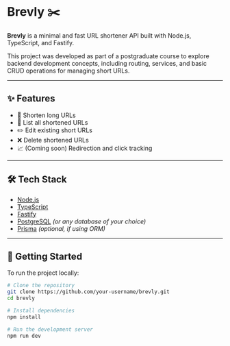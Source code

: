 # Brevly ✂️

**Brevly** is a minimal and fast URL shortener API built with Node.js, TypeScript, and Fastify.

This project was developed as part of a postgraduate course to explore backend development concepts, including routing, services, and basic CRUD operations for managing short URLs.

---

## ✨ Features

- 🔗 Shorten long URLs
- 📄 List all shortened URLs
- ✏️ Edit existing short URLs
- ❌ Delete shortened URLs
- 📈 (Coming soon) Redirection and click tracking

---

## 🛠️ Tech Stack

- [Node.js](https://nodejs.org/)
- [TypeScript](https://www.typescriptlang.org/)
- [Fastify](https://fastify.dev/)
- [PostgreSQL](https://www.postgresql.org/) *(or any database of your choice)*
- [Prisma](https://www.prisma.io/) *(optional, if using ORM)*

---

## 🚀 Getting Started

To run the project locally:

```bash
# Clone the repository
git clone https://github.com/your-username/brevly.git
cd brevly

# Install dependencies
npm install

# Run the development server
npm run dev
